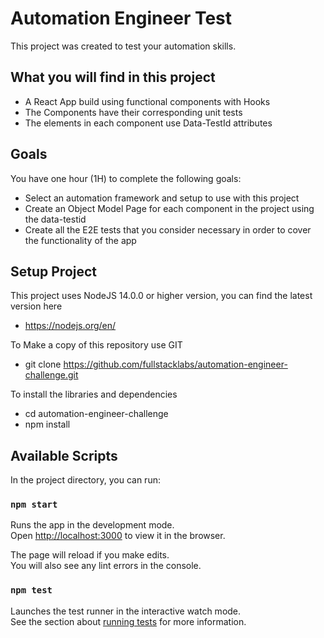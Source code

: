 # Automation Engineer Test

This project was created to test your automation skills.

## What you will find in this project

 - A React App build using functional components with Hooks
 - The Components have their corresponding unit tests
 - The elements in each component use Data-TestId attributes

## Goals

You have one hour (1H) to complete the following goals:

 - Select an automation framework and setup to use with this project
 - Create an Object Model Page for each component in the project using the data-testid
 - Create all the E2E tests that you consider necessary in order to cover the functionality of the app

## Setup Project

This project uses NodeJS 14.0.0 or higher version, you can find the latest version here
 - https://nodejs.org/en/

To Make a copy of this repository use GIT
 - git clone https://github.com/fullstacklabs/automation-engineer-challenge.git

To install the libraries and dependencies
 - cd automation-engineer-challenge
 - npm install

## Available Scripts

In the project directory, you can run:

### `npm start`

Runs the app in the development mode.<br />
Open [http://localhost:3000](http://localhost:3000) to view it in the browser.

The page will reload if you make edits.<br />
You will also see any lint errors in the console.

### `npm test`

Launches the test runner in the interactive watch mode.<br />
See the section about [running tests](https://facebook.github.io/create-react-app/docs/running-tests) for more information.


